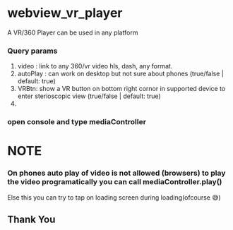 # webview_vr_player
A VR/360 Player can be used in any platform

### Query params
1. video : link to any 360/vr video hls, dash, any format.
2. autoPlay : can work on desktop but not sure about phones (true/false | default: true)
3. VRBtn: show a VR button on bottom right cornor in supported device to enter sterioscopic view (true/false | default: true)
4. 
### open console and type **mediaController**

# NOTE
### On phones auto play of video is not allowed (browsers) to play the video programatically you can call **mediaController.play()**
Else this you can try to tap on loading screen during loading(ofcourse 😅)

## Thank You

